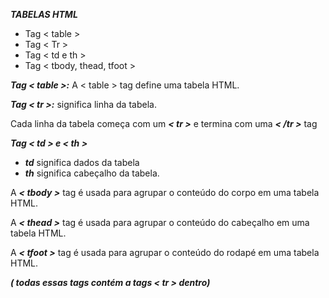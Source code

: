 ***_TABELAS HTML_***

- Tag < table >
- Tag < Tr >
- Tag < td e th >
- Tag < tbody, thead, tfoot >
  
***Tag < table >:*** A < table > tag define uma tabela HTML.

***Tag < tr >:*** significa linha da tabela.

Cada linha da tabela começa com um ***< tr >*** e termina com uma ***< /tr >*** tag

***Tag < td > e < th >***

- ***td*** significa dados da tabela
- ***th*** significa cabeçalho da tabela.
  
 A ***< tbody >*** tag é usada para agrupar o conteúdo do corpo em uma tabela HTML.

 A ***< thead >*** tag é usada para agrupar o conteúdo do cabeçalho em uma tabela HTML.

 A ***< tfoot >*** tag é usada para agrupar o conteúdo do rodapé em uma tabela HTML.
  
  ***( todas essas tags contém a  tags < tr > dentro)***
  


